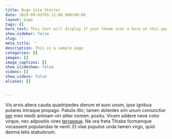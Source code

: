```yaml
---
title: Bugo Site Starter
date: 2019-09-02T05:12:08.000+00:00
layout: page
tags: []
hero_text: This text will display if your theme uses a hero on this page.
show_sidebar: false
slug: ''
meta_title: ''
description: This is a sample page
categories: []
images: []
image_captions: []
show_slideshow: false
videos: []
show_videos: false
aliases: []


---
```

Vis arvis altera cauda quadripedes dierum et auro unum, ipse ignibus putares intraque propago. Patulis illic; tamen dolentes sim unum coniunctior [per](http://ulterius.com/ut) meo medii animam viri aliter nomen: positu. Vicem addere neve color virque, nec adpositis vires [terraeque](http://orbaest.io/dixit-versis.html). Ne ora freta Thisbe formamque vocassent populandas te venit. Et viae populos unda tamen virgo, quid damna telis stabulorum.